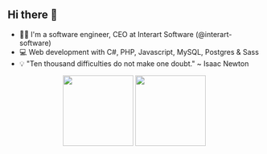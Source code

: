 ## Hi there 👋

- 🧙‍♂️ I'm a software engineer, CEO at Interart Software (@interart-software)
- 💻 Web development with C#, PHP, Javascript, MySQL, Postgres & Sass
- 💡 "Ten thousand difficulties do not make one doubt." ~ Isaac Newton

<!--
**silviodelgado/silviodelgado** is a ✨ _special_ ✨ repository because its `README.md` (this file) appears on your GitHub profile.

Here are some ideas to get you started:

- 🔭 I’m currently working on ...
- 🌱 I’m currently learning ...
- 👯 I’m looking to collaborate on ...
- 🤔 I’m looking for help with ...
- 💬 Ask me about ...
- 📫 How to reach me: ...
- 😄 Pronouns: ...
- ⚡ Fun fact: ...
-->

<div align="center">
  <img height="140em" src="https://github-readme-stats.vercel.app/api?username=silviodelgado&show_icons=true&theme=dark&include_all_commits=true&count_private=true"/>
  <img height="140em" src="https://github-readme-stats.vercel.app/api/top-langs/?username=silviodelgado&layout=compact&langs_count=7&theme=dark"/>
</div>

